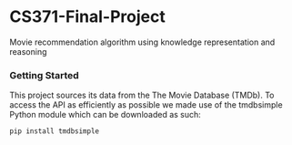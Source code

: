 # CS371-Final-Project

Movie recommendation algorithm using knowledge representation and reasoning

### Getting Started

This project sources its data from the The Movie Database (TMDb). To access the API as efficiently as possible we made use of the tmdbsimple Python module which can be downloaded as such:

`pip install tmdbsimple`

